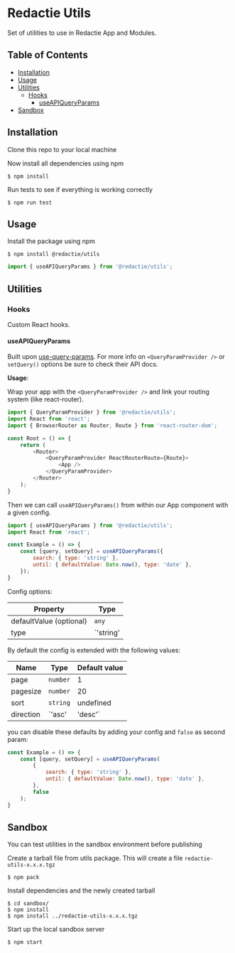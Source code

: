 # Redactie Utils

Set of utilities to use in Redactie App and Modules.

## Table of Contents

- [Installation](#installation)
- [Usage](#usage)
- [Utilities](#features)
  * [Hooks](#hooks)
    + [useAPIQueryParams](#useapiqueryparams)
- [Sandbox](#features)

## Installation

Clone this repo to your local machine

Now install all dependencies using npm

```shell
$ npm install
```

Run tests to see if everything is working correctly

```shell
$ npm run test
```

## Usage

Install the package using npm

```shell
$ npm install @redactie/utils
```

```js
import { useAPIQueryParams } from '@redactie/utils';
```

## Utilities

### Hooks

Custom React hooks.

#### useAPIQueryParams

Built upon [use-query-params](https://github.com/pbeshai/use-query-params). For more info on `<QueryParamProvider />` or `setQuery()` options be sure to check their API docs.

**Usage**:

Wrap your app with the `<QueryParamProvider />` and link your routing system (like react-router).

```js
import { QueryParamProvider } from '@redactie/utils';
import React from 'react';
import { BrowserRouter as Router, Route } from 'react-router-dom';

const Root = () => {
	return (
		<Router>
			<QueryParamProvider ReactRouterRoute={Route}>
				<App />
			</QueryParamProvider>
		</Router>
	);
}
```

Then we can call `useAPIQueryParams()` from within our App component with a given config.

```js
import { useAPIQueryParams } from '@redactie/utils';
import React from 'react';

const Example = () => {
	const [query, setQuery] = useAPIQueryParams({
		search: { type: 'string' },
		until: { defaultValue: Date.now(), type: 'date' },
	});
}
```

Config options:

| Property                | Type
| ----------------------- | -----------------
| defaultValue (optional) | `any`
| type                    | `'string' | 'number' | 'boolean' | 'object' | 'date' | 'dateTime' | 'numericObject' | 'array' | 'delimitedArray' | 'numericArray' | 'delimitedNumericArray' | 'json'`

By default the config is extended with the following values:

| Name      | Type             | Default value
| --------- | ---------------- | -------------
| page      | `number`         | 1
| pagesize  | `number`         | 20
| sort      | `string`         | undefined
| direction | `'asc' | 'desc'` | undefined

you can disable these defaults by adding your config and `false` as second param:

```js
const Example = () => {
	const [query, setQuery] = useAPIQueryParams(
		{
			search: { type: 'string' },
			until: { defaultValue: Date.now(), type: 'date' },
		},
		false
	);
}
```

## Sandbox

You can test utilities in the sandbox environment before publishing

Create a tarball file from utils package.
This will create a file `redactie-utils-x.x.x.tgz`

```shell
$ npm pack
```

Install dependencies and the newly created tarball

```shell
$ cd sandbox/
$ npm install
$ npm install ../redactie-utils-x.x.x.tgz
```

Start up the local sandbox server

```shell
$ npm start
```
